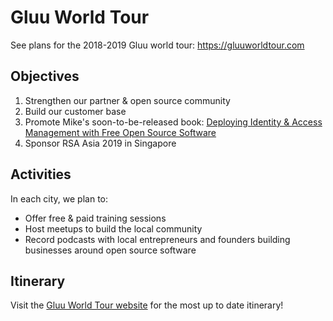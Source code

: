 # Gluu World Tour
See plans for the 2018-2019 Gluu world tour: https://gluuworldtour.com

## Objectives

1. Strengthen our partner & open source community
1. Build our customer base
1. Promote Mike's soon-to-be-released book: [Deploying Identity & Access Management with Free Open Source Software](https://www.apress.com/us/book/9781484226001)
1. Sponsor RSA Asia 2019 in Singapore  

## Activities

In each city, we plan to:

- Offer free & paid training sessions
- Host meetups to build the local community
- Record podcasts with local entrepreneurs and founders building businesses around open source software

## Itinerary

Visit the [Gluu World Tour website](https://gluuworldtour.com) for the most up to date itinerary!
